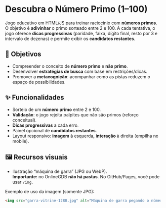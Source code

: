 # Descubra o Número Primo (1–100)

Jogo educativo em HTML/JS para treinar raciocínio com **números primos**.  
O objetivo é **adivinhar** o primo sorteado entre 2 e 100. A cada tentativa, o jogo oferece **dicas progressivas** (paridade, faixa, dígito final, resto por 3 e intervalo de dezenas) e permite exibir os **candidatos restantes**.

## 🎯 Objetivos
- Compreender o conceito de **número primo** e **não primo**.
- Desenvolver **estratégias de busca** com base em restrições/dicas.
- Promover a **metacognição**: acompanhar como as pistas reduzem o espaço de possibilidades.

## ✨ Funcionalidades
- Sorteio de um **número primo** entre 2 e 100.
- **Validação**: o jogo rejeita palpites que não são primos (reforço conceitual).
- **Dicas progressivas** a cada erro.
- Painel opcional de **candidatos restantes**.
- Layout responsivo: **imagem** à esquerda, **interação** à direita (empilha no mobile).

## 🖼️ Recursos visuais
- Ilustração “máquina de garra” (JPG ou WebP).  
  **Importante:** no OnlineGDB **não há pastas**. No GitHub/Pages, você pode usar `/img`.

Exemplo de uso da imagem (somente JPG):
```html
<img src="garra-vitrine-1280.jpg" alt="Máquina de garra pegando o número 7 de pelúcia">
